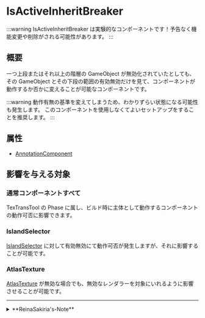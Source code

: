 # IsActiveInheritBreaker

:::warning
IsActiveInheritBreaker は実験的なコンポーネントです！予告なく機能変更や削除がされる可能性があります。
:::

## 概要

一つ上段またはそれ以上の階層の GameObject が無効化されていたとしても、その GameObject とその下段の範囲の有効無効だけを見て、コンポーネントが動作するか否かに変えることが可能なコンポーネントです。

:::warning
動作有無の基準を変えてしまうため、わかりずらい状態になる可能性も発生します。
このコンポーネントを使用しなくてよいセットアップをすることを推奨します。
:::

## 属性

- [AnnotationComponent](/docs/Reference/General/ComponentBasicBehavior.md#ownedcomponent-と-annotationcomponent)

## 影響を与える対象

### 通常コンポーネントすべて

TexTransTool の Phase に属し、ビルド時に主体として動作するコンポーネントの動作可否に影響できます。

### IslandSelector

[IslandSelector](/docs/Reference/IslandSelector) に対して有効無効にて動作可否が発生しますが、それに影響することが可能です。

### AtlasTexture

[AtlasTexture](/docs/Reference/AtlasTexture#適用時に非アクティブなレンダラーを含める) が無効な場合でも、無効なレンダラーを対象にいれるように影響させることが可能です。

---
<details>
  <summary>**ReinaSakiria's-Note**</summary>

TexTransTool v0.9.0 にて追加されたコンポーネントで、 プレハブ内に入れた時、例えば衣装とかだった場合に衣装丸ごと無効化した状態でアップロードされることがあるので、そういった時のために追加しました。

このコンポーネントは、純粋に実行有無がわかりづらくなるし、 TTT は複数衣装を切り替える環境を想定した作りではないので使用するときは(普通に削除される可能性もあるので)自己責任でお願いしますね！(まぁこのツールは MIT LIcense でいかなるものも基本的に自己責任だけどね！)
</details>
